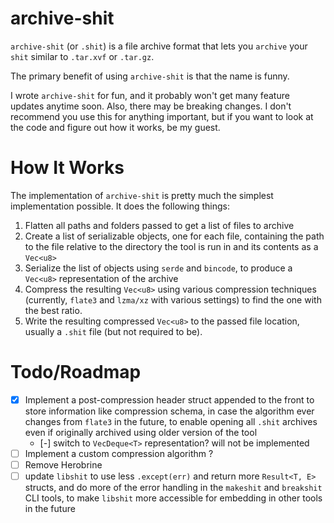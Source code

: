 # archive-shit
`archive-shit` (or `.shit`) is a file archive format that lets you `archive` your `shit` similar to `.tar.xvf` or `.tar.gz`.

The primary benefit of using `archive-shit` is that the name is funny. 

I wrote `archive-shit` for fun, and it probably won't get many feature updates anytime soon. Also, there may be breaking changes. 
I don't recommend you use this for anything important, but if you want to look at the code and figure out how it works, be my guest. 

# How It Works
The implementation of `archive-shit` is pretty much the simplest implementation possible. It does the following things: 
1. Flatten all paths and folders passed to get a list of files to archive
2. Create a list of serializable objects, one for each file, containing the path to the file relative to the directory the tool is run in and its contents as a `Vec<u8>`
3. Serialize the list of objects using `serde` and `bincode`, to produce a `Vec<u8>` representation of the archive
4. Compress the resulting `Vec<u8>` using various compression techniques (currently, `flate3` and `lzma/xz` with various settings) to find the one with the best ratio.
5. Write the resulting compressed `Vec<u8>` to the passed file location, usually a `.shit` file (but not required to be). 

# Todo/Roadmap
- [x] Implement a post-compression header struct appended to the front to store information like compression schema, in case the algorithm ever changes from `flate3` in the future, to enable opening all `.shit` archives even if originally archived using older version of the tool
    - [-] switch to `VecDeque<T>` representation? will not be implemented
- [ ] Implement a custom compression algorithm ?
- [ ] Remove Herobrine
- [ ] update `libshit` to use less `.except(err)` and return more `Result<T, E>` structs, and do more of the error handling in the `makeshit` and `breakshit` CLI tools, to make `libshit` more accessible for embedding in other tools in the future
